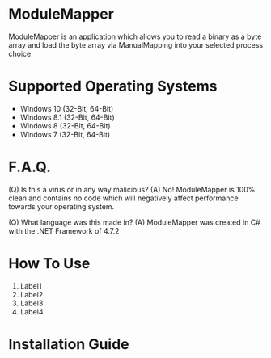 # ModuleMapper

ModuleMapper is an application which allows you to read a binary as a byte array and load the byte array via ManualMapping into your selected process choice.

# Supported Operating Systems

- Windows 10 (32-Bit, 64-Bit)
- Windows 8.1 (32-Bit, 64-Bit)
- Windows 8 (32-Bit, 64-Bit)
- Windows 7 (32-Bit, 64-Bit)

# F.A.Q.

(Q) Is this a virus or in any way malicious?
(A) No! ModuleMapper is 100% clean and contains no code which will negatively affect performance towards your operating system.


(Q) What language was this made in?
(A) ModuleMapper was created in C# with the .NET Framework of 4.7.2

# How To Use

1) Label1
2) Label2
3) Label3
4) Label4

# Installation Guide

